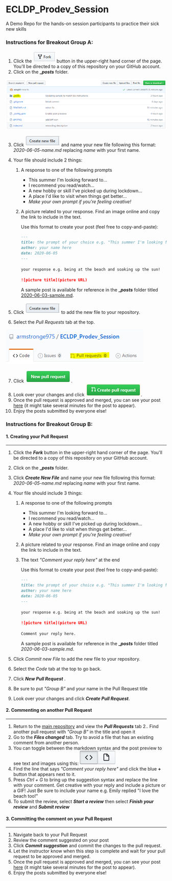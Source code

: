 # ECLDP_Prodev_Session
A Demo Repo for the hands-on session participants to practice their sick new skills

### Instructions for Breakout Group A:
1. Click the ![Fork](images/fork.png) button in the upper-right hand corner of the page. You'll be directed to a copy of this repository on your GitHub account.
2. Click on the **__posts_** folder.

![Posts](images/posts.png)

3. Click ![Create New File](images/create_new_file.png) and name your new file following this format: _2020-06-05-name.md_ replacing _name_ with your first name.
4. Your file should include 2 things:

   1. A response to one of the following prompts
      * This summer I'm looking forward to...
      * I recommend you read/watch...
      * A new hobby or skill I've picked up during lockdown...
      * A place I'd like to visit when things get better...
      * _Make your own prompt if you're feeling creative!_
   2. A picture related to your response. Find an image online and copy the link to include in the text.

      Use this format to create your post (feel free to copy-and-paste):
      ```markdown
      ---
      title: the prompt of your choice e.g. "This summer I'm looking forward to..."
      author: your name here
      date: 2020-06-05
      ---

      your response e.g. being at the beach and soaking up the sun!

      ![picture title](picture URL)
      ```

      A sample post is available for reference in the **__posts_** folder titled [2020-06-03-sample.md](https://github.com/armstronge975/ECLDP_Prodev_Session/blob/master/_posts/2020-06-03-sample.md).

5. Click ![Commit new File](images/create_new_file.png) to add the new file to your repository.
6. Select the _Pull Requests_ tab at the top.

![tab](images/pull_request_tab.png)

7. Click ![New Pull Request](images/new_pull_request.PNG).
8. Look over your changes and click ![Create Pull Request](images/create_pull_request.PNG).
9. Once the pull request is approved and merged, you can see your post [here](https://armstronge975.github.io/ECLDP_Prodev_Session/) (it might take several minutes for the post to appear).
10. Enjoy the posts submitted by everyone else!

### Instructions for Breakout Group B:
#### 1. Creating your Pull Request
---
1. Click the **_Fork_** button in the upper-right hand corner of the page. You'll be directed to a copy of this repository on your GitHub account.
2. Click on the **__posts_** folder.
3. Click *__Create New File__* and name your new file following this format: _2020-06-05-name.md_ replacing _name_ with your first name.
4. Your file should include 3 things:

   1. A response to one of the following prompts
      * This summer I'm looking forward to...
      * I recommend you read/watch...
      * A new hobby or skill I've picked up during lockdown...
      * A place I'd like to visit when things get better...
      * _Make your own prompt if you're feeling creative!_
   2. A picture related to your response. Find an image online and copy the link to include in the text.
   3. The text _"Comment your reply here"_ at the end

      Use this format to create your post (feel free to copy-and-paste):
      ```markdown
      ---
      title: the prompt of your choice e.g. "This summer I'm looking forward to..."
      author: your name here
      date: 2020-06-05
      ---

      your response e.g. being at the beach and soaking up the sun!

      ![picture title](picture URL)
      
      Comment your reply here.
      ```

      A sample post is available for reference in the **__posts_** folder titled _2020-06-03-sample.md_.
    
5. Click _Commit new File_ to add the new file to your repository.
6. Select the _Code_ tab at the top to go back.
7. Click **_New Pull Request_** .
8. Be sure to put _"Group B"_ and your name in the Pull Request title
9. Look over your changes and click **_Create Pull Request_**.
#### 2. Commenting on another Pull Request
---
1. Return to the [main repository](https://github.com/armstronge975/ECLDP_Prodev_Session) and view the **_Pull Requests_** tab
2.. Find another pull request with _"Group B"_ in the title and open it
3. Go to the **_Files changed_** tab. Try to avoid a file that has an existing comment from another person.
4. You can toggle between the markdown syntax and the post preview to see text and images using this: ![diff](/diff.PNG) 
4. Find the line that says _"Comment your reply here"_ and click the blue **+** button that appears next to it.
5. Press _Ctrl + G_ to bring up the suggestion syntax and replace the line with your comment. Get creative with your reply and include a picture or a GIF! Just Be sure to include your name e.g. Emily replied "I love the beach too!"
6. To submit the review, select **_Start a review_** then select **_Finish your review_** and **_Submit review_**
#### 3. Committing the comment on your Pull Request
---
1. Navigate back to your Pull Request
2. Review the comment suggested on your post
3. Click **_Commit suggestion_** and commit the changes to the pull request.
4. Let the instructor know when this step is complete and wait for your pull request to be approved and merged.
5. Once the pull request is approved and merged, you can see your post [here](https://armstronge975.github.io/ECLDP_Prodev_Session/) (it might take several minutes for the post to appear).
6. Enjoy the posts submitted by everyone else!

